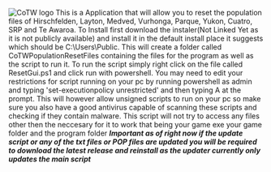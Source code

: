 ![CoTW logo](https://github.com/wendys2445/CoTW/assets/128321397/2895b8d0-fd60-4787-8633-cc38b38172b8)
This is a Application that will allow you to reset the population files of Hirschfelden, Layton, Medved, Vurhonga, Parque, Yukon, Cuatro, SRP and Te Awaroa.
To Install first download the instaler(Not Linked Yet as it is not publicly available) and install it in the default install place it suggests which should be C:\Users\Public. This will create a folder called CoTWPopulationResetFiles containing the files for the program as well as the script to run it. To run the script simply right click on the file called ResetGui.ps1 and click run with powershell. You may need to edit your restrictions for script running on your pc by running powershell as admin and typing 'set-executionpolicy unrestricted' and then typing A at the prompt. This will however allow unsigned scripts to run on your pc so make sure you also have a good antivirus capable of scanning these scripts and checking if they contain malware. This script will not try to access any files other then the neccesary for it to work that being your game exe your game folder and the program folder
***Important as of right now if the update script or any of the txt files or POP files are updated you will be required to download the latest release and reinstall as the updater currently only updates the main script***
